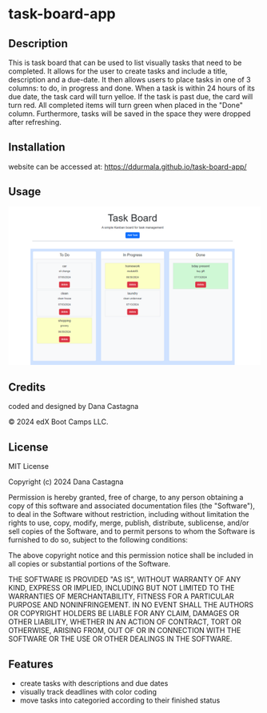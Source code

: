# task-board-app

## Description

This is task board that can be used to list visually tasks that need to be completed.  It allows for the user to create tasks and include a title, description and a due-date.  It then allows users to place tasks in one of 3 columns: to do, in progress and done.  When a task is within 24 hours of its due date, the task card will turn yelloe.  If the task is past due, the card will turn red.  All completed items will turn green when placed in the "Done" column.  Furthermore, tasks will be saved in the space they were dropped after refreshing. 

## Installation 

website can be accessed at: https://ddurmala.github.io/task-board-app/

## Usage

![Screenshot](./assets/images/taskboard-ss-1.png)

## Credits

coded and designed by Dana Castagna

© 2024 edX Boot Camps LLC.

## License
MIT License

Copyright (c) 2024 Dana Castagna

Permission is hereby granted, free of charge, to any person obtaining a copy
of this software and associated documentation files (the "Software"), to deal
in the Software without restriction, including without limitation the rights
to use, copy, modify, merge, publish, distribute, sublicense, and/or sell
copies of the Software, and to permit persons to whom the Software is
furnished to do so, subject to the following conditions:

The above copyright notice and this permission notice shall be included in all
copies or substantial portions of the Software.

THE SOFTWARE IS PROVIDED "AS IS", WITHOUT WARRANTY OF ANY KIND, EXPRESS OR
IMPLIED, INCLUDING BUT NOT LIMITED TO THE WARRANTIES OF MERCHANTABILITY,
FITNESS FOR A PARTICULAR PURPOSE AND NONINFRINGEMENT. IN NO EVENT SHALL THE
AUTHORS OR COPYRIGHT HOLDERS BE LIABLE FOR ANY CLAIM, DAMAGES OR OTHER
LIABILITY, WHETHER IN AN ACTION OF CONTRACT, TORT OR OTHERWISE, ARISING FROM,
OUT OF OR IN CONNECTION WITH THE SOFTWARE OR THE USE OR OTHER DEALINGS IN THE
SOFTWARE.

## Features

- create tasks with descriptions and due dates
- visually track deadlines with color coding
- move tasks into categoried according to their finished status
